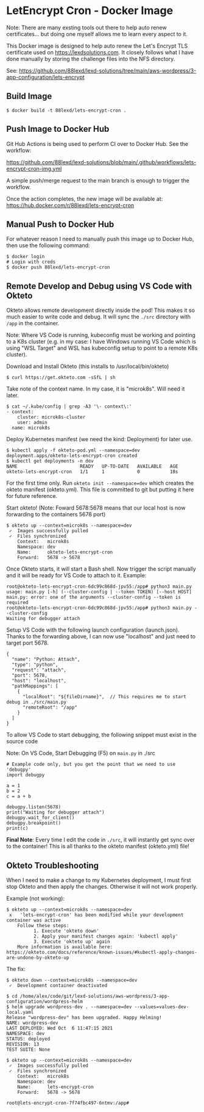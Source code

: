 # LetEncrypt Cron - Docker Image
Note: There are many exsting tools out there to help auto renew certificates... but doing one myself allows me to learn every aspect to it.

This Docker image is designed to help auto renew the Let's Encrypt TLS certificate used on https://lexdsolutions.com. It closely follows what I have done manually by storing the challenge files into the NFS directory.

See: https://github.com/88lexd/lexd-solutions/tree/main/aws-wordpress/3-app-configuration/lets-encrypt

## Build Image
```
$ docker build -t 88lexd/lets-encrypt-cron .
```

## Push Image to Docker Hub
Git Hub Actions is being used to perform CI over to Docker Hub. See the workflow:

https://github.com/88lexd/lexd-solutions/blob/main/.github/workflows/lets-encrypt-cron-img.yml

A simple push/merge request to the main branch is enough to trigger the workflow.

Once the action completes, the new image will be available at: https://hub.docker.com/r/88lexd/lets-encrypt-cron

## Manual Push to Docker Hub
For whatever reason I need to manually push this image up to Docker Hub, then use the following command:
```
$ docker login
# Login with creds
$ docker push 88lexd/lets-encrypt-cron
```

## Remote Develop and Debug using VS Code with Okteto
Okteto allows remote development directly inside the pod! This makes it so much easier to write code and debug. It will sync the `./src` directory with `/app` in the container.

Note: Where VS Code is running, kubeconfig must be working and pointing to a K8s cluster (e.g. in my case: I have Windows running VS Code which is using "WSL Target" and WSL has kubeconfig setup to point to a remote K8s cluster).

Download and Install Okteto (this installs to /usr/local/bin/okteto)
```
$ curl https://get.okteto.com -sSfL | sh
```

Take note of the context name. In my case, it is "microk8s". Will need it later.
```
$ cat ~/.kube/config | grep -A3 '\- context\:'
- context:
    cluster: microk8s-cluster
    user: admin
  name: microk8s
```

Deploy Kubernetes manifest (we need the kind: Deployment) for later use.
```
$ kubectl apply -f okteto-pod.yml --namespace=dev
deployment.apps/okteto-lets-encrypt-cron created
$ kubectl get deployments -n dev
NAME                       READY   UP-TO-DATE   AVAILABLE   AGE
okteto-lets-encrypt-cron   1/1     1            0           18s
```

For the first time only. Run `okteto init --namespace=dev` which creates the okteto manifest (okteto.yml). This file is committed to git but putting it here for future reference.

Start okteto! (Note: Foward 5678:5678 means that our local host is now forwarding to the containers 5678 port)
```
$ okteto up --context=microk8s --namespace=dev
 ✓  Images successfully pulled
 ✓  Files synchronized
    Context:   microk8s
    Namespace: dev
    Name:      okteto-lets-encrypt-cron
    Forward:   5678 -> 5678
```

Once Okteto starts, it will start a Bash shell. Now trigger the script manually and it will be ready for VS Code to attach to it. Example:
```
root@okteto-lets-encrypt-cron-6dc99c868d-jpv55:/app# python3 main.py
usage: main.py [-h] (--cluster-config | --token TOKEN) [--host HOST]
main.py: error: one of the arguments --cluster-config --token is required
root@okteto-lets-encrypt-cron-6dc99c868d-jpv55:/app# python3 main.py --cluster-config
Waiting for debugger attach
```

Setup VS Code with the following launch configuration (launch.json). Thanks to the forwarding above, I can now use "localhost" and just need to target port 5678.
```
{
  "name": "Python: Attach",
  "type": "python",
  "request": "attach",
  "port": 5678,
  "host": "localhost",
  "pathMappings": [
    {
      "localRoot": "${fileDirname}",  // This requires me to start debug in ./src/main.py
      "remoteRoot": "/app"
    }
  ]
}
```

To allow VS Code to start debugging, the following snippet must exist in the source code

Note: On VS Code, Start Debugging (F5) on `main.py` in ./src
```
# Example code only, but you get the point that we need to use 'debugpy'
import debugpy

a = 1
b = 2
c = a + b

debugpy.listen(5678)
print("Waiting for debugger attach")
debugpy.wait_for_client()
debugpy.breakpoint()
print(c)
```

**Final Note**: Every time I edit the code in `./src`, it will instantly get sync over to the container! This is all thanks to the okteto manifest (okteto.yml) file!

## Okteto Troubleshooting
When I need to make a change to my Kubernetes deployment, I must first stop Okteto and then apply the changes. Otherwise it will not work properly.

Example (not working):
```
$ okteto up --context=microk8s --namespace=dev
 x   'lets-encrypt-cron' has been modified while your development container was active
    Follow these steps:
          1. Execute 'okteto down'
          2. Apply your manifest changes again: 'kubectl apply'
          3. Execute 'okteto up' again
    More information is available here: https://okteto.com/docs/reference/known-issues/#kubectl-apply-changes-are-undone-by-okteto-up
```

The fix:
```
$ okteto down --context=microk8s --namespace=dev
 ✓  Development container deactivated

$ cd /home/alex/code/git/lexd-solutions/aws-wordpress/3-app-configuration/wordpress-helm
$ helm upgrade wordpress-dev . --namespace=dev --values=values-dev-local.yaml
Release "wordpress-dev" has been upgraded. Happy Helming!
NAME: wordpress-dev
LAST DEPLOYED: Wed Oct  6 11:47:15 2021
NAMESPACE: dev
STATUS: deployed
REVISION: 13
TEST SUITE: None

$ okteto up --context=microk8s --namespace=dev
 ✓  Images successfully pulled
 ✓  Files synchronized
    Context:   microk8s
    Namespace: dev
    Name:      lets-encrypt-cron
    Forward:   5678 -> 5678

root@lets-encrypt-cron-7f74fbc497-6ntmv:/app#
```
